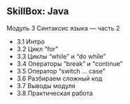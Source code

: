 ## SkillBox: Java

Модуль 3
Синтаксис языка — часть 2

- 3.1 Интро
- 3.2 Цикл “for”
- 3.3 Циклы “while” и “do while”
- 3.4 Операторы “break” и “continue”
- 3.5 Оператор “switch … case”
- 3.6 Разбираем сложный код
- 3.7 Выводы модуля
- 3.8 Практическая работа